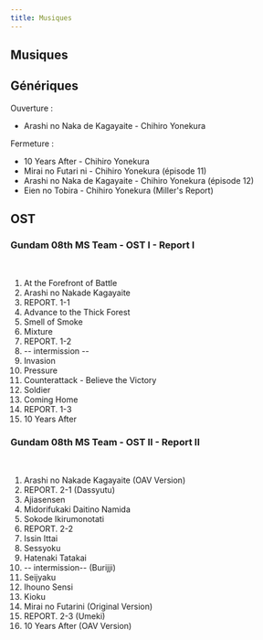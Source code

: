 ```yaml
---
title: Musiques
---
```


Musiques
--------


Génériques
----------


Ouverture :


* Arashi no Naka de Kagayaite - Chihiro Yonekura


Fermeture :


* 10 Years After - Chihiro Yonekura
* Mirai no Futari ni - Chihiro Yonekura (épisode 11)
* Arashi no Naka de Kagayaite - Chihiro Yonekura (épisode 12)
* Eien no Tobira - Chihiro Yonekura (Miller's Report)


OST
---


### Gundam 08th MS Team - OST I - Report I


 


1. At the Forefront of Battle
2. Arashi no Nakade Kagayaite
3. REPORT. 1-1
4. Advance to the Thick Forest
5. Smell of Smoke
6. Mixture
7. REPORT. 1-2
8. -- intermission --
9. Invasion
10. Pressure
11. Counterattack - Believe the Victory
12. Soldier
13. Coming Home
14. REPORT. 1-3
15. 10 Years After


### Gundam 08th MS Team - OST II - Report II


 


1. Arashi no Nakade Kagayaite (OAV Version)
2. REPORT. 2-1 (Dassyutu)
3. Ajiasensen
4. Midorifukaki Daitino Namida
5. Sokode Ikirumonotati
6. REPORT. 2-2
7. Issin Ittai
8. Sessyoku
9. Hatenaki Tatakai
10. -- intermission-- (Burijji)
11. Seijyaku
12. Ihouno Sensi
13. Kioku
14. Mirai no Futarini (Original Version)
15. REPORT. 2-3 (Umeki)
16. 10 Years After (OAV Version)
